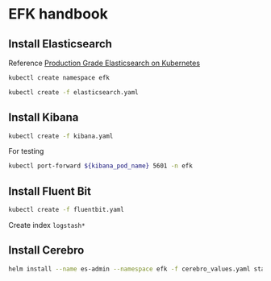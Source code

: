 # EFK handbook

## Install Elasticsearch

Reference [Production Grade Elasticsearch on Kubernetes](https://imti.co/kubernetes-production-elasticsearch/)

```bash
kubectl create namespace efk

kubectl create -f elasticsearch.yaml
```

## Install Kibana

```bash
kubectl create -f kibana.yaml
```

For testing

```bash
kubectl port-forward ${kibana_pod_name} 5601 -n efk
```

## Install Fluent Bit

```bash
kubectl create -f fluentbit.yaml
```

Create index `logstash*`

## Install Cerebro

```bash
helm install --name es-admin --namespace efk -f cerebro_values.yaml stable/cerebro
```